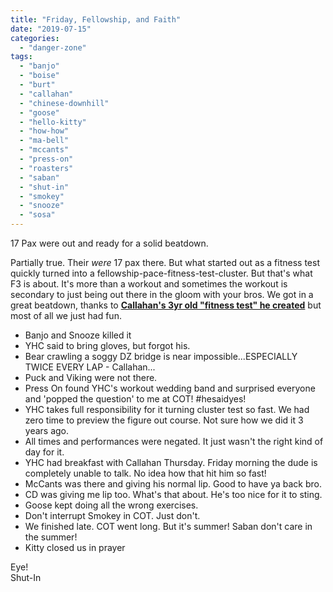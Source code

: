 ```yaml
---
title: "Friday, Fellowship, and Faith"
date: "2019-07-15"
categories: 
  - "danger-zone"
tags: 
  - "banjo"
  - "boise"
  - "burt"
  - "callahan"
  - "chinese-downhill"
  - "goose"
  - "hello-kitty"
  - "how-how"
  - "ma-bell"
  - "mccants"
  - "press-on"
  - "roasters"
  - "saban"
  - "shut-in"
  - "smokey"
  - "snooze"
  - "sosa"
---
```


17 Pax were out and ready for a solid beatdown.

Partially true. Their _were_ 17 pax there. But what started out as a fitness test quickly turned into a fellowship-pace-fitness-test-cluster. But that's what F3 is about. It's more than a workout and sometimes the workout is secondary to just being out there in the gloom with your bros. We got in a great beatdown, thanks to **[Callahan's 3yr old "fitness test" he created](https://f3carpex.com/2016/08/31/danger-zone-fitness-test-pre-blast/)** but most of all we just had fun.

- Banjo and Snooze killed it
- YHC said to bring gloves, but forgot his.
- Bear crawling a soggy DZ bridge is near impossible...ESPECIALLY TWICE EVERY LAP - Callahan...
- Puck and Viking were not there.
- Press On found YHC's workout wedding band and surprised everyone and 'popped the question' to me at COT! #hesaidyes!
- YHC takes full responsibility for it turning cluster test so fast. We had zero time to preview the figure out course. Not sure how we did it 3 years ago.
- All times and performances were negated. It just wasn't the right kind of day for it.
- YHC had breakfast with Callahan Thursday. Friday morning the dude is completely unable to talk. No idea how that hit him so fast!
- McCants was there and giving his normal lip. Good to have ya back bro.
- CD was giving me lip too. What's that about. He's too nice for it to sting.
- Goose kept doing all the wrong exercises.
- Don't interrupt Smokey in COT. Just don't.
- We finished late. COT went long. But it's summer! Saban don't care in the summer!
- Kitty closed us in prayer

Eye!  
Shut-In
